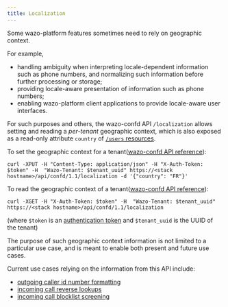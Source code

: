 ```yaml
---
title: Localization
---
```


Some wazo-platform features sometimes need to rely on geographic context.

For example,

- handling ambiguity when interpreting locale-dependent information such as phone numbers, and
  normalizing such information before further processing or storage;
- providing locale-aware presentation of information such as phone numbers;
- enabling wazo-platform client applications to provide locale-aware user interfaces.

For such purposes and others, the wazo-confd API `/localization` allows setting and reading a
_per-tenant_ geographic context, which is also exposed as a read-only attribute `country` of
[`/users` resources](/documentation/api/configuration.html#tag/users/operation/get_user).

To set the geographic context for a
tenant([wazo-confd API reference](/documentation/api/configuration.html#tag/localization/operation/update_localization)):

```shell
curl -XPUT -H "Content-Type: application/json" -H "X-Auth-Token: $token" -H  "Wazo-Tenant: $tenant_uuid" https://<stack hostname>/api/confd/1.1/localization -d '{"country": "FR"}'
```

To read the geographic context of a
tenant([wazo-confd API reference](/documentation/api/configuration.html#tag/localization/operation/get_localization)):

```shell
curl -XGET -H "X-Auth-Token: $token" -H  "Wazo-Tenant: $tenant_uuid" https://<stack hostname>/api/confd/1.1/localization
```

(where `$token` is an [authentication token](/tutorials/authenticate-user-wazo-api) and
`$tenant_uuid` is the UUID of the tenant)

The purpose of such geographic context information is not limited to a particular use case, and is
meant to enable both present and future use cases.

Current use cases relying on the information from this API include:

- [outgoing caller id number formatting](/uc-doc/administration/callerid#outgoing-caller-id)
- [incoming call reverse lookups](/uc-doc/administration/callerid#reverse-lookup)
- [incoming call blocklist screening](/uc-doc/administration/blocklist)
